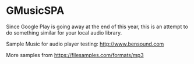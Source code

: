 # GMusicSPA

Since Google Play is going away at the end of this year, this is an attempt to do something similar for your local audio library.

Sample Music for audio player testing: http://www.bensound.com

More samples from https://filesamples.com/formats/mp3